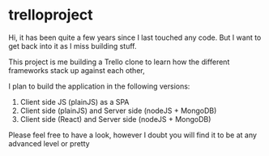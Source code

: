 # trelloproject
Hi, it has been quite a few years since I last touched any code. But I want to get back into it as I miss building stuff. 

This project is me building a Trello clone to learn how the different frameworks stack up against each other, 

I plan to build the application in the following versions: 
1. Client side JS (plainJS) as a SPA
2. Client side (plainJS) and Server side (nodeJS + MongoDB)
3. Client side (React) and Server side (nodeJS + MongoDB)

Please feel free to have a look, however I doubt you will find it to be at any advanced level or pretty
